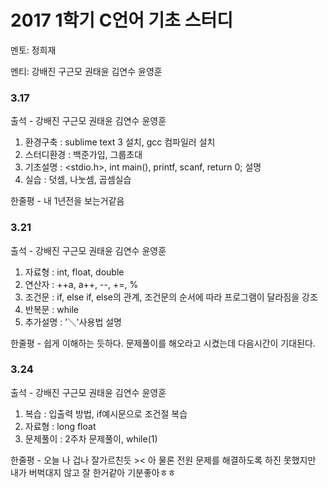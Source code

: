 # **2017 1학기 C언어 기초 스터디**

멘토: 정희재

멘티: 강배진 구근모 권태윤 김연수 윤영훈

### 3.17

출석 - 강배진 구근모 권태윤 김연수 윤영훈

1. 환경구축 : sublime text 3 설치, gcc 컴파일러 설치
2. 스터디환경 : 백준가입, 그룹초대
3. 기초설명 : <stdio.h>, int main(), printf, scanf, return 0; 설명
4. 실습 : 덧셈, 나눗셈, 곱셈실습

한줄평 - 내 1년전을 보는거같음

### 3.21

출석 - 강배진 구근모 권태윤 김연수 윤영훈

1. 자료형 : int, float, double
2. 연산자 : ++a, a++, --, +=, %
3. 조건문 : if, else if, else의 관계, 조건문의 순서에 따라 프로그램이 달라짐을 강조
4. 반복문 : while
5. 추가설명 : '＼'사용법 설명 

한줄평 - 쉽게 이해하는 듯하다. 문제풀이를 해오라고 시켰는데 다음시간이 기대된다.


### 3.24

출석 - 강배진 구근모 권태윤 김연수 윤영훈

1. 복습 : 입출력 방법, if예시문으로 조건절 복습
2. 자료형 : long float
3. 문제풀이 : 2주차 문제풀이, while(1)

한줄평 - 오늘 나 겁나 잘가르친듯 >< 아 물론 전원 문제를 해결하도록 하진 못했지만 내가 버벅대지 않고 잘 한거같아 기분좋아ㅎㅎ